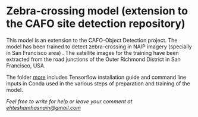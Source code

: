 # Zebra-crossing model (extension to the CAFO site detection repository)

This model is an extension to the CAFO-Object Detection project. The model has been trained to detect zebra-crossing in NAIP imagery (specially in San Francisco area) . The satellite images for the training have been extracted from the road junctions of the Outer Richmond District in San Francisco, USA.

The folder [more](https://github.com/Qberto/ML_ObjectDetection_CAFO/tree/master/zebra_crossing_model/more) includes Tensorflow installation guide and command line inputs in Conda used in the various steps of preparation and training of the model.

*Feel free to write for help or leave your comment at ehteshamhasnain@gmail.com*
